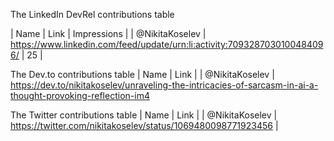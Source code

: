 

The LinkedIn DevRel contributions table

| Name | Link | Impressions |
| @NikitaKoselev | https://www.linkedin.com/feed/update/urn:li:activity:7093287030100484096/ | 25 |

The Dev.to contributions table
| Name | Link |
| @NikitaKoselev | https://dev.to/nikitakoselev/unraveling-the-intricacies-of-sarcasm-in-ai-a-thought-provoking-reflection-im4

The Twitter contributions table
| Name | Link |
| @NikitaKoselev | https://twitter.com/nikitakoselev/status/1069480098771923456 | 